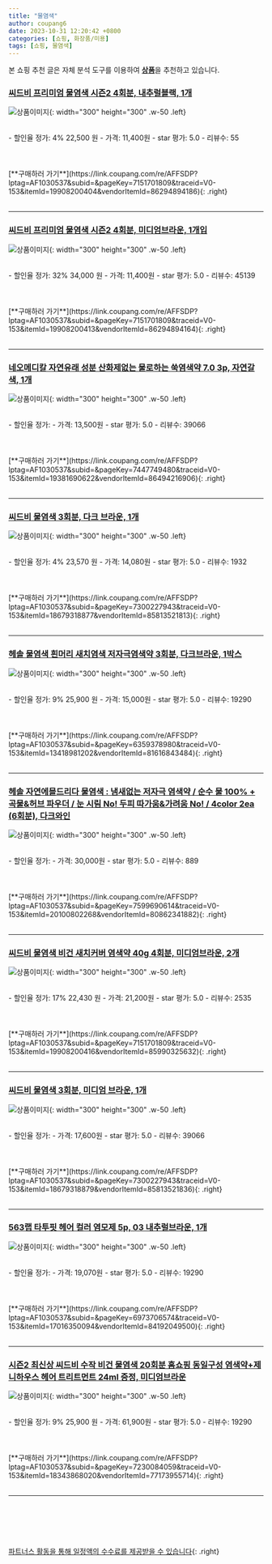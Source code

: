 ```yaml
---
title: "물염색"
author: coupang6
date: 2023-10-31 12:20:42 +0800
categories: [쇼핑, 화장품/미용]
tags: [쇼핑, 물염색]
---
```


본 쇼핑 추천 글은 자체 분석 도구를 이용하여 [**상품**](https://link.coupang.com/a/bao1ui)을 추천하고 있습니다.

### [씨드비 프리미엄 물염색 시즌2 4회분, 내추럴블랙, 1개](https://link.coupang.com/re/AFFSDP?lptag=AF1030537&subid=&pageKey=7151701809&traceid=V0-153&itemId=19908200404&vendorItemId=86294894186)

![상품이미지](https://thumbnail6.coupangcdn.com/thumbnails/remote/230x230ex/image/retail/images/2023/06/16/15/9/d87095d1-c435-4f98-9f6f-543efe435971.jpg){: width="300" height="300" .w-50 .left}


<br>
- 할인율 정가: 4%  22,500   원
- 가격: 11,400원
- star 평가: 5.0
- 리뷰수: 55
<br>
<br>
<br>
<br>
[**구매하러 가기**](https://link.coupang.com/re/AFFSDP?lptag=AF1030537&subid=&pageKey=7151701809&traceid=V0-153&itemId=19908200404&vendorItemId=86294894186){: .right}
<br>
<br>

---

### [씨드비 프리미엄 물염색 시즌2 4회분, 미디엄브라운, 1개입](https://link.coupang.com/re/AFFSDP?lptag=AF1030537&subid=&pageKey=7151701809&traceid=V0-153&itemId=19908200413&vendorItemId=86294894164)

![상품이미지](https://thumbnail6.coupangcdn.com/thumbnails/remote/230x230ex/image/retail/images/2023/06/16/15/1/4fdfe3d4-b291-4592-b3d2-c5095317f8a2.jpg){: width="300" height="300" .w-50 .left}


<br>
- 할인율 정가: 32%  34,000   원
- 가격: 11,400원
- star 평가: 5.0
- 리뷰수: 45139
<br>
<br>
<br>
<br>
[**구매하러 가기**](https://link.coupang.com/re/AFFSDP?lptag=AF1030537&subid=&pageKey=7151701809&traceid=V0-153&itemId=19908200413&vendorItemId=86294894164){: .right}
<br>
<br>

---

### [네오메디칼 자연유래 성분 산화제없는 물로하는 쑥염색약 7.0 3p, 자연갈색, 1개](https://link.coupang.com/re/AFFSDP?lptag=AF1030537&subid=&pageKey=7447749480&traceid=V0-153&itemId=19381690622&vendorItemId=86494216906)

![상품이미지](https://thumbnail8.coupangcdn.com/thumbnails/remote/230x230ex/image/retail/images/4911598685908395-711b3689-e958-49d2-9b92-0c4d857dff04.jpg){: width="300" height="300" .w-50 .left}


<br>
- 할인율 정가: 
- 가격: 13,500원
- star 평가: 5.0
- 리뷰수: 39066
<br>
<br>
<br>
<br>
[**구매하러 가기**](https://link.coupang.com/re/AFFSDP?lptag=AF1030537&subid=&pageKey=7447749480&traceid=V0-153&itemId=19381690622&vendorItemId=86494216906){: .right}
<br>
<br>

---

### [씨드비 물염색 3회분, 다크 브라운, 1개](https://link.coupang.com/re/AFFSDP?lptag=AF1030537&subid=&pageKey=7300227943&traceid=V0-153&itemId=18679318877&vendorItemId=85813521813)

![상품이미지](https://thumbnail9.coupangcdn.com/thumbnails/remote/230x230ex/image/retail/images/2023/04/28/15/1/aae79883-5659-490d-95ba-c9ef2af01ba8.jpg){: width="300" height="300" .w-50 .left}


<br>
- 할인율 정가: 4%  23,570   원
- 가격: 14,080원
- star 평가: 5.0
- 리뷰수: 1932
<br>
<br>
<br>
<br>
[**구매하러 가기**](https://link.coupang.com/re/AFFSDP?lptag=AF1030537&subid=&pageKey=7300227943&traceid=V0-153&itemId=18679318877&vendorItemId=85813521813){: .right}
<br>
<br>

---

### [헤솔 물염색 흰머리 새치염색 저자극염색약 3회분, 다크브라운, 1박스](https://link.coupang.com/re/AFFSDP?lptag=AF1030537&subid=&pageKey=6359378980&traceid=V0-153&itemId=13418981202&vendorItemId=81616843484)

![상품이미지](https://thumbnail9.coupangcdn.com/thumbnails/remote/230x230ex/image/vendor_inventory/c5d8/953e69e73c2f2d53f94f19fad442b7426911dcdaa23589baaba789ec08f9.jpg){: width="300" height="300" .w-50 .left}


<br>
- 할인율 정가: 9%  25,900   원
- 가격: 15,000원
- star 평가: 5.0
- 리뷰수: 19290
<br>
<br>
<br>
<br>
[**구매하러 가기**](https://link.coupang.com/re/AFFSDP?lptag=AF1030537&subid=&pageKey=6359378980&traceid=V0-153&itemId=13418981202&vendorItemId=81616843484){: .right}
<br>
<br>

---

### [헤솔 자연에믈드리다 물염색 : 냄새없는 저자극 염색약 / 순수 물 100% + 곡물&허브 파우더 / 눈 시림 No! 두피 따가움&가려움 No! / 4color 2ea (6회분), 다크와인](https://link.coupang.com/re/AFFSDP?lptag=AF1030537&subid=&pageKey=7599690614&traceid=V0-153&itemId=20100802268&vendorItemId=80862341882)

![상품이미지](https://thumbnail8.coupangcdn.com/thumbnails/remote/230x230ex/image/vendor_inventory/d2b4/9e1873e6aac396bb553dc8b75accaaa03cf878056623ed8310b18af76a3e.png){: width="300" height="300" .w-50 .left}


<br>
- 할인율 정가: 
- 가격: 30,000원
- star 평가: 5.0
- 리뷰수: 889
<br>
<br>
<br>
<br>
[**구매하러 가기**](https://link.coupang.com/re/AFFSDP?lptag=AF1030537&subid=&pageKey=7599690614&traceid=V0-153&itemId=20100802268&vendorItemId=80862341882){: .right}
<br>
<br>

---

### [씨드비 물염색 비건 새치커버 염색약 40g 4회분, 미디엄브라운, 2개](https://link.coupang.com/re/AFFSDP?lptag=AF1030537&subid=&pageKey=7151701809&traceid=V0-153&itemId=19908200416&vendorItemId=85990325632)

![상품이미지](https://thumbnail9.coupangcdn.com/thumbnails/remote/230x230ex/image/retail/images/2023/05/17/9/6/667dc740-008d-4e98-a28e-f160980de987.jpg){: width="300" height="300" .w-50 .left}


<br>
- 할인율 정가: 17%  22,430   원
- 가격: 21,200원
- star 평가: 5.0
- 리뷰수: 2535
<br>
<br>
<br>
<br>
[**구매하러 가기**](https://link.coupang.com/re/AFFSDP?lptag=AF1030537&subid=&pageKey=7151701809&traceid=V0-153&itemId=19908200416&vendorItemId=85990325632){: .right}
<br>
<br>

---

### [씨드비 물염색 3회분, 미디엄 브라운, 1개](https://link.coupang.com/re/AFFSDP?lptag=AF1030537&subid=&pageKey=7300227943&traceid=V0-153&itemId=18679318879&vendorItemId=85813521836)

![상품이미지](https://thumbnail9.coupangcdn.com/thumbnails/remote/230x230ex/image/retail/images/2023/04/28/15/3/053f9af3-7877-47e3-835d-cd774bc758b2.jpg){: width="300" height="300" .w-50 .left}


<br>
- 할인율 정가: 
- 가격: 17,600원
- star 평가: 5.0
- 리뷰수: 39066
<br>
<br>
<br>
<br>
[**구매하러 가기**](https://link.coupang.com/re/AFFSDP?lptag=AF1030537&subid=&pageKey=7300227943&traceid=V0-153&itemId=18679318879&vendorItemId=85813521836){: .right}
<br>
<br>

---

### [563랩 타투핏 헤어 컬러 염모제 5p, 03 내추럴브라운, 1개](https://link.coupang.com/re/AFFSDP?lptag=AF1030537&subid=&pageKey=6973706574&traceid=V0-153&itemId=17016350094&vendorItemId=84192049500)

![상품이미지](https://thumbnail10.coupangcdn.com/thumbnails/remote/230x230ex/image/retail/images/2022/12/05/16/5/365498a7-c37d-4313-a68c-8e53583ed46f.jpg){: width="300" height="300" .w-50 .left}


<br>
- 할인율 정가: 
- 가격: 19,070원
- star 평가: 5.0
- 리뷰수: 19290
<br>
<br>
<br>
<br>
[**구매하러 가기**](https://link.coupang.com/re/AFFSDP?lptag=AF1030537&subid=&pageKey=6973706574&traceid=V0-153&itemId=17016350094&vendorItemId=84192049500){: .right}
<br>
<br>

---

### [시즌2 최신상 씨드비 수작 비건 물염색 20회분 홈쇼핑 동일구성 염색약+제니하우스 헤어 트리트먼트 24ml 증정, 미디엄브라운](https://link.coupang.com/re/AFFSDP?lptag=AF1030537&subid=&pageKey=7230084059&traceid=V0-153&itemId=18343868020&vendorItemId=77173955714)

![상품이미지](https://thumbnail6.coupangcdn.com/thumbnails/remote/230x230ex/image/vendor_inventory/b18e/0d1d17d84a43429b2e8a8d954acc778bd423f81cfdcb829c4c53444f7280.jpg){: width="300" height="300" .w-50 .left}


<br>
- 할인율 정가: 9%  25,900   원
- 가격: 61,900원
- star 평가: 5.0
- 리뷰수: 19290
<br>
<br>
<br>
<br>
[**구매하러 가기**](https://link.coupang.com/re/AFFSDP?lptag=AF1030537&subid=&pageKey=7230084059&traceid=V0-153&itemId=18343868020&vendorItemId=77173955714){: .right}
<br>
<br>

---
<br><br><br><br><br> [파트너스 활동을 통해 일정액의 수수료를 제공받을 수 있습니다](https://link.coupang.com/a/bao1ui){: .right}